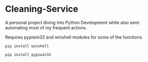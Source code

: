 # Cleaning-Service
A personal project diving into Python Development while also semi automating most of my frequent actions.

Requires pypiwin32 and winshell modules for some of the functions.

```
pip install winshell
```
```
pip install pypiwin32
```

